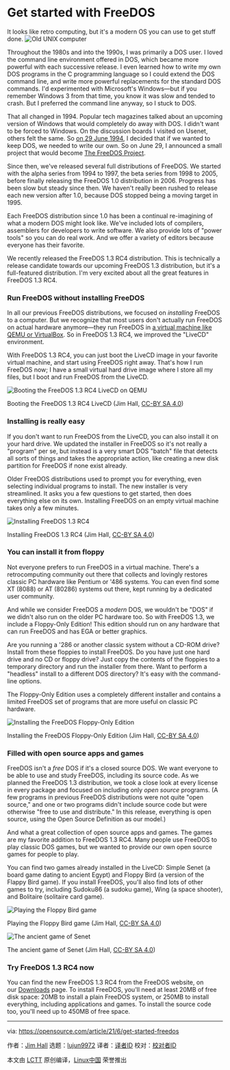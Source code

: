 [#]: subject: (Get started with FreeDOS)
[#]: via: (https://opensource.com/article/21/6/get-started-freedos)
[#]: author: (Jim Hall https://opensource.com/users/jim-hall)
[#]: collector: (lujun9972)
[#]: translator: ( )
[#]: reviewer: ( )
[#]: publisher: ( )
[#]: url: ( )

Get started with FreeDOS
======
It looks like retro computing, but it's a modern OS you can use to get
stuff done.
![Old UNIX computer][1]

Throughout the 1980s and into the 1990s, I was primarily a DOS user. I loved the command line environment offered in DOS, which became more powerful with each successive release. I even learned how to write my own DOS programs in the C programming language so I could extend the DOS command line, and write more powerful replacements for the standard DOS commands. I'd experimented with Microsoft's Windows—but if you remember Windows 3 from that time, you know it was slow and tended to crash. But I preferred the command line anyway, so I stuck to DOS.

That all changed in 1994. Popular tech magazines talked about an upcoming version of Windows that would completely do away with DOS. I didn't want to be forced to Windows. On the discussion boards I visited on Usenet, others felt the same. So [on 29 June 1994][2], I decided that if we wanted to keep DOS, we needed to write our own. So on June 29, I announced a small project that would become [The FreeDOS Project][3].

Since then, we've released several full distributions of FreeDOS. We started with the alpha series from 1994 to 1997, the beta series from 1998 to 2005, before finally releasing the FreeDOS 1.0 distribution in 2006. Progress has been slow but steady since then. We haven't really been rushed to release each new version after 1.0, because DOS stopped being a moving target in 1995.

Each FreeDOS distribution since 1.0 has been a continual re-imagining of what a modern DOS might look like. We've included lots of compilers, assemblers for developers to write software. We also provide lots of "power tools" so you can do real work. And we offer a variety of editors because everyone has their favorite.

We recently released the FreeDOS 1.3 RC4 distribution. This is technically a release candidate towards our upcoming FreeDOS 1.3 distribution, but it's a full-featured distribution. I'm very excited about all the great features in FreeDOS 1.3 RC4.

### Run FreeDOS without installing FreeDOS

In all our previous FreeDOS distributions, we focused on _installing_ FreeDOS to a computer. But we recognize that most users don't actually run FreeDOS on actual hardware anymore—they run FreeDOS in [a virtual machine like QEMU or VirtualBox][4]. So in FreeDOS 1.3 RC4, we improved the "LiveCD" environment.

With FreeDOS 1.3 RC4, you can just boot the LiveCD image in your favorite virtual machine, and start using FreeDOS right away. That's how I run FreeDOS now; I have a small virtual hard drive image where I store all my files, but I boot and run FreeDOS from the LiveCD.

![Booting the FreeDOS 1.3 RC4 LiveCD on QEMU][5]

Booting the FreeDOS 1.3 RC4 LiveCD (Jim Hall, [CC-BY SA 4.0][6])

### Installing is really easy

If you don't want to run FreeDOS from the LiveCD, you can also install it on your hard drive. We updated the installer in FreeDOS so it's not really a "program" per se, but instead is a very smart DOS "batch" file that detects all sorts of things and takes the appropriate action, like creating a new disk partition for FreeDOS if none exist already.

Older FreeDOS distributions used to prompt you for everything, even selecting individual programs to install. The new installer is very streamlined. It asks you a few questions to get started, then does everything else on its own. Installing FreeDOS on an empty virtual machine takes only a few minutes.

![Installing FreeDOS 1.3 RC4][7]

Installing FreeDOS 1.3 RC4 (Jim Hall, [CC-BY SA 4.0][6])

### You can install it from floppy

Not everyone prefers to run FreeDOS in a virtual machine. There's a retrocomputing community out there that collects and lovingly restores classic PC hardware like Pentium or '486 systems. You can even find some XT (8088) or AT (80286) systems out there, kept running by a dedicated user community.

And while we consider FreeDOS a _modern_ DOS, we wouldn't be "DOS" if we didn't also run on the older PC hardware too. So with FreeDOS 1.3, we include a Floppy-Only Edition! This edition should run on any hardware that can run FreeDOS and has EGA or better graphics.

Are you running a '286 or another classic system without a CD-ROM drive? Install from these floppies to install FreeDOS. Do you have just one hard drive and no CD or floppy drive? Just copy the contents of the floppies to a temporary directory and run the installer from there. Want to perform a "headless" install to a different DOS directory? It's easy with the command-line options.

The Floppy-Only Edition uses a completely different installer and contains a limited FreeDOS set of programs that are more useful on classic PC hardware.

![Installing the FreeDOS Floppy-Only Edition][8]

Installing the FreeDOS Floppy-Only Edition (Jim Hall, [CC-BY SA 4.0][6])

### Filled with open source apps and games

FreeDOS isn't a _free_ DOS if it's a closed source DOS. We want everyone to be able to use and study FreeDOS, including its source code. As we planned the FreeDOS 1.3 distribution, we took a close look at every license in every package and focused on including only _open source_ programs. (A few programs in previous FreeDOS distributions were not quite "open source," and one or two programs didn't include source code but were otherwise "free to use and distribute." In this release, everything is open source, using the Open Source Definition as our model.)

And what a great collection of open source apps and games. The games are my favorite addition to FreeDOS 1.3 RC4. Many people use FreeDOS to play classic DOS games, but we wanted to provide our own open source games for people to play.

You can find two games already installed in the LiveCD: Simple Senet (a board game dating to ancient Egypt) and Floppy Bird (a version of the Flappy Bird game). If you install FreeDOS, you'll also find lots of other games to try, including Sudoku86 (a sudoku game), Wing (a space shooter), and Bolitaire (solitaire card game).

![Playing the Floppy Bird game][9]

Playing the Floppy Bird game (Jim Hall, [CC-BY SA 4.0][6])

![The ancient game of Senet][10]

The ancient game of Senet (Jim Hall, [CC-BY SA 4.0][6])

### Try FreeDOS 1.3 RC4 now

You can find the new FreeDOS 1.3 RC4 from the FreeDOS website, on our [Downloads][11] page. To install FreeDOS, you'll need at least 20MB of free disk space: 20MB to install a plain FreeDOS system, or 250MB to install everything, including applications and games. To install the source code too, you'll need up to 450MB of free space.

--------------------------------------------------------------------------------

via: https://opensource.com/article/21/6/get-started-freedos

作者：[Jim Hall][a]
选题：[lujun9972][b]
译者：[译者ID](https://github.com/译者ID)
校对：[校对者ID](https://github.com/校对者ID)

本文由 [LCTT](https://github.com/LCTT/TranslateProject) 原创编译，[Linux中国](https://linux.cn/) 荣誉推出

[a]: https://opensource.com/users/jim-hall
[b]: https://github.com/lujun9972
[1]: https://opensource.com/sites/default/files/styles/image-full-size/public/lead-images/retro_old_unix_computer.png?itok=SYAb2xoW (Old UNIX computer)
[2]: https://groups.google.com/g/comp.os.msdos.apps/c/oQmT4ETcSzU/m/O1HR8PE2u-EJ
[3]: https://www.freedos.org/
[4]: https://opensource.com/article/20/8/virt-tools
[5]: https://opensource.com/sites/default/files/freedos-livecd.png (Booting the FreeDOS 1.3 RC4 LiveCD)
[6]: https://creativecommons.org/licenses/by-sa/4.0/
[7]: https://opensource.com/sites/default/files/install6.png (Installing FreeDOS 1.3 RC4)
[8]: https://opensource.com/sites/default/files/freedos-floppy.png (Installing the FreeDOS Floppy-Only Edition)
[9]: https://opensource.com/sites/default/files/floppy-bird.png (Playing the Floppy Bird game)
[10]: https://opensource.com/sites/default/files/simple-senet.png (The ancient game of Senet)
[11]: https://www.freedos.org/download/
